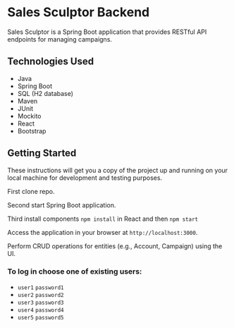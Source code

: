 # Sales Sculptor Backend

Sales Sculptor is a Spring Boot application that provides RESTful API endpoints for managing campaigns.

## Technologies Used

- Java
- Spring Boot
- SQL (H2 database)
- Maven
- JUnit
- Mockito
- React
- Bootstrap

## Getting Started

These instructions will get you a copy of the project up and running on your local machine for development and testing purposes.

First clone repo.

Second start Spring Boot application.

Third install components `npm install` in React and then `npm start`

Access the application in your browser at `http://localhost:3000`.

Perform CRUD operations for entities (e.g., Account, Campaign) using the UI.

### To log in choose one of existing users:

- `user1` `password1`
- `user2` `password2`
- `user3` `password3`
- `user4` `password4`
- `user5` `password5`

